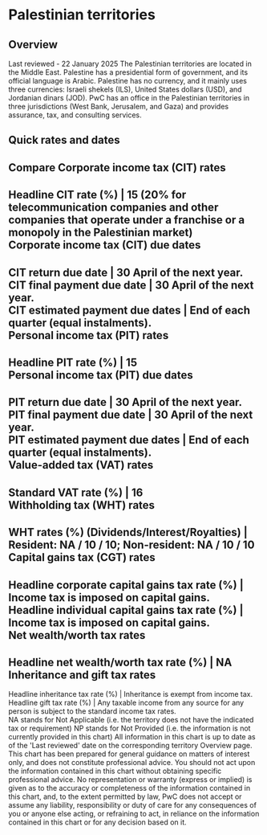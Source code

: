 # Palestinian territories
## Overview
Last reviewed - 22 January 2025
The Palestinian territories are located in the Middle East. Palestine has a presidential form of government, and its official language is Arabic. Palestine has no currency, and it mainly uses three currencies: Israeli shekels (ILS), United States dollars (USD), and Jordanian dinars (JOD).
PwC has an office in the Palestinian territories in three jurisdictions (West Bank, Jerusalem, and Gaza) and provides assurance, tax, and consulting services.
## Quick rates and dates
Compare
Corporate income tax (CIT) rates   
---  
Headline CIT rate (%) |  15 (20% for telecommunication companies and other companies that operate under a franchise or a monopoly in the Palestinian market)  
Corporate income tax (CIT) due dates   
---  
CIT return due date |  30 April of the next year.  
CIT final payment due date |  30 April of the next year.  
CIT estimated payment due dates |  End of each quarter (equal instalments).  
Personal income tax (PIT) rates   
---  
Headline PIT rate (%) |  15  
Personal income tax (PIT) due dates   
---  
PIT return due date |  30 April of the next year.  
PIT final payment due date |  30 April of the next year.  
PIT estimated payment due dates |  End of each quarter (equal instalments).  
Value-added tax (VAT) rates   
---  
Standard VAT rate (%) |  16  
Withholding tax (WHT) rates   
---  
WHT rates (%) (Dividends/Interest/Royalties) |  Resident: NA / 10 / 10; Non-resident: NA / 10 / 10  
Capital gains tax (CGT) rates   
---  
Headline corporate capital gains tax rate (%) |  Income tax is imposed on capital gains.  
Headline individual capital gains tax rate (%) |  Income tax is imposed on capital gains.  
Net wealth/worth tax rates   
---  
Headline net wealth/worth tax rate (%) |  NA  
Inheritance and gift tax rates   
---  
Headline inheritance tax rate (%) |  Inheritance is exempt from income tax.  
Headline gift tax rate (%) |  Any taxable income from any source for any person is subject to the standard income tax rates.  
NA stands for Not Applicable (i.e. the territory does not have the indicated tax or requirement)
NP stands for Not Provided (i.e. the information is not currently provided in this chart) 
All information in this chart is up to date as of the 'Last reviewed' date on the corresponding territory Overview page. This chart has been prepared for general guidance on matters of interest only, and does not constitute professional advice. You should not act upon the information contained in this chart without obtaining specific professional advice. No representation or warranty (express or implied) is given as to the accuracy or completeness of the information contained in this chart, and, to the extent permitted by law, PwC does not accept or assume any liability, responsibility or duty of care for any consequences of you or anyone else acting, or refraining to act, in reliance on the information contained in this chart or for any decision based on it.
